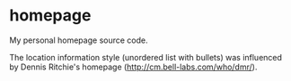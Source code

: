 homepage
========

My personal homepage source code.

The location information style (unordered list with bullets) was influenced by Dennis Ritchie's homepage (http://cm.bell-labs.com/who/dmr/).
